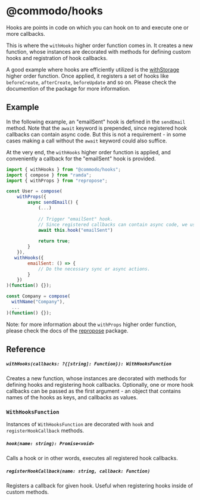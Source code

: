 # @commodo/hooks
Hooks are points in code on which you can hook on to and execute one or more callbacks. 

This is where the `withHooks` higher order function comes in. It creates a new function, whose instances are decorated with methods for defining custom hooks and registration of hook callbacks.

A good example where hooks are efficiently utilized is the [withStorage](../fields-storage) higher order function. Once applied, it registers a set of hooks like `beforeCreate`, `afterCreate`, `beforeUpdate` and so on. Please check the documention of the package for more information.

## Example
In the following example, an "emailSent" hook is defined in the `sendEmail` method. Note that the `await` keyword is prepended, since registered hook callbacks can contain async code. But this is not a requirement - in some cases making a call without the `await` keyword could also suffice.

At the very end, the `withHooks` higher order function is applied, and conveniently a callback for the "emailSent" hook is provided.

```js
import { withHooks } from "@commodo/hooks";
import { compose } from "ramda";
import { withProps } from "repropose";

const User = compose(
    withProps({
        async sendEmail() {
            (...)
            
            // Trigger "emailSent" hook.
            // Since registered callbacks can contain async code, we use await keyword.
            await this.hook("emailSent")
            
            return true;
        }
    }),
   withHooks({
        emailSent: () => {
            // Do the necessary sync or async actions.
        }
    })
)(function() {});

const Company = compose(
  withName("Company"),
  ...
)(function() {});
```
Note: for more information about the `withProps` higher order function, please check the docs of the [repropose](https://github.com/doitadrian/repropose) package.

## Reference

##### `withHooks(callbacks: ?{[string]: Function}): WithHooksFunction`
Creates a new function, whose instances are decorated with methods for defining hooks and registering hook callbacks. 
Optionally, one or more hook callbacks can be passed as the first argument - an object that contains names of the hooks as keys, and callbacks as values.

### `WithHooksFunction`

Instances of `WithHooksFunction` are decorated with `hook` and `registerHookCallback` methods.

##### `hook(name: string): Promise<void>`
Calls a hook or in other words, executes all registered hook callbacks.

##### `registerHookCallback(name: string, callback: Function)`
Registers a callback for given hook. Useful when registering hooks inside of custom methods.
